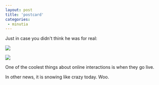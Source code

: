 ```yaml
---
layout: post
title: 'postcard'
categories:
 - minutia
---
```


Just in case you didn't think he was for real:



<a href="http://www.vagabonding.com/"><img src="images/india_post1.jpg" border="0">



<img src="images/india_post2.jpg" border="0"></a>


One of the coolest things about online interactions is when they go live.



In other news, it is snowing like crazy today. Woo.

